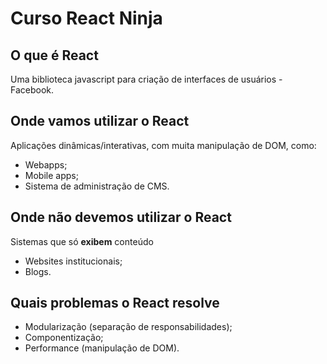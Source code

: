 # Curso React Ninja

## O que é React

Uma biblioteca javascript para criação de interfaces de usuários - Facebook.

## Onde vamos utilizar o React

Aplicações dinâmicas/interativas, com muita manipulação de DOM, como:

* Webapps;
* Mobile apps;
* Sistema de administração de CMS.

## Onde não devemos utilizar o React

Sistemas que só **exibem** conteúdo

* Websites institucionais;
* Blogs.

## Quais problemas o React resolve

* Modularização (separação de responsabilidades);
* Componentização;
* Performance (manipulação de DOM).
